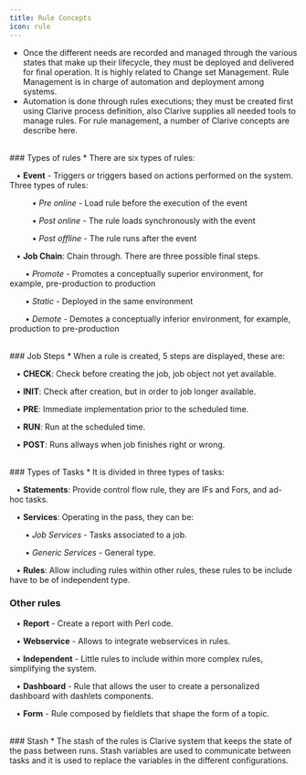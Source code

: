 ```yaml
---
title: Rule Concepts
icon: rule
---
```

* Once the different needs are recorded and managed through the 
various states that make up their lifecycle, they must be deployed and delivered for final operation. 
It is highly related to Change set Management.
Rule Management is in charge of automation and deployment among systems.
* Automation is done through rules executions; they must be 
created first using Clarive process definition, also Clarive supplies 
all needed tools to manage rules. For rule management, a number of 
Clarive concepts are describe here.
  
<br /> 
### Types of rules
* There are six types of rules:

&nbsp; &nbsp;• **Event** - Triggers or triggers based on actions performed on the system. Three types of rules: <br />

&nbsp; &nbsp;&nbsp; &nbsp;&nbsp; &nbsp; • *Pre online* - Load rule before the execution of the event <br />

&nbsp; &nbsp;&nbsp; &nbsp;&nbsp; &nbsp; • *Post online* - The rule loads synchronously with the event <br />

&nbsp; &nbsp;&nbsp; &nbsp;&nbsp; &nbsp; • *Post offline* - The rule runs after the event <br />


&nbsp; &nbsp;• **Job Chain**: Chain through. There are three possible final steps. <br />
    
&nbsp; &nbsp;&nbsp; &nbsp; • *Promote* - Promotes a conceptually superior environment, for example, pre-production to production <br />
    
&nbsp; &nbsp;&nbsp; &nbsp; • *Static* - Deployed in the same environment<br />
    
&nbsp; &nbsp;&nbsp; &nbsp; • *Demote* - Demotes a conceptually inferior environment, for example, production to pre-production  <br />


<br />
### Job Steps
* When a rule is created, 5 steps are displayed, these are: <br />

&nbsp; &nbsp;• **CHECK**: Check before creating the job, job object not yet available. <br />

&nbsp; &nbsp;• **INIT**: Check after creation, but in order to job longer available. <br />

&nbsp; &nbsp;• **PRE**: Immediate implementation prior to the scheduled time. <br />

&nbsp; &nbsp;• **RUN**: Run at the scheduled time. <br />

&nbsp; &nbsp;• **POST**: Runs allways when job finishes right or wrong.

<br />
### Types of Tasks  
* It is divided in three types of tasks: <br />


&nbsp; &nbsp;• **Statements**: Provide control flow rule, they are IFs and Fors, and ad- hoc tasks. <br />

&nbsp; &nbsp;• **Services**: Operating in the pass,  they can be: <br />
      
&nbsp; &nbsp;&nbsp; &nbsp; • *Job Services* - Tasks associated to a job.<br />
      
&nbsp; &nbsp;&nbsp; &nbsp; • *Generic Services* - General type. <br />

&nbsp; &nbsp;• **Rules**: Allow including rules within other rules, these rules to be include have to be of independent type.


### Other rules

&nbsp; &nbsp;• **Report** - Create a report with Perl code. <br />

&nbsp; &nbsp;• **Webservice** - Allows to integrate webservices in rules.<br />

&nbsp; &nbsp;• **Independent** - Little rules to include within more complex rules, simplifying the system.  <br />

&nbsp; &nbsp;• **Dashboard** - Rule that allows the user to create a personalized dashboard with dashlets components.  <br />

&nbsp; &nbsp;• **Form** - Rule composed by fieldlets that shape the form of a topic.  <br />


<br />
### Stash
* The stash of the rules is Clarive system that keeps the state of the pass between runs. Stash variables are used to communicate between tasks and it is used to replace the variables in the different configurations.




